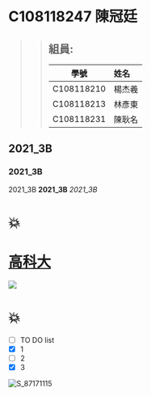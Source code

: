 # C108118247 陳冠廷
>> ## 組員:
>>  學號       |  姓名 
>> ------------|:-----
>> C108118210 | 楊杰羲
>> C108118213 | 林彥東
>> C108118231 | 陳耿名
## 2021_3B
### 2021_3B
2021_3B **2021_3B** *2021_3B*
# 💥
# [高科大](https://www.nkust.edu.tw/p/405-1000-5181,c2113.php)
![](https://www.nkust.edu.tw/var/file/0/1000/img/513/182513897.png)
# 💥
- [ ] TO DO list
- [x] 1
- [ ] 2
- [x] 3

![S_87171115](https://user-images.githubusercontent.com/91523666/135045415-adff1d93-6dbd-4cf1-83a1-c41788055e65.jpg "NKUST")
